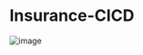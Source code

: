 # Insurance-CICD


![image](https://github.com/user-attachments/assets/954b8b37-5707-4365-a245-49683e37018a)
